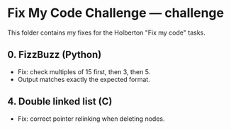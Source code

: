 # Fix My Code Challenge — challenge

This folder contains my fixes for the Holberton "Fix my code" tasks.

## 0. FizzBuzz (Python)
- Fix: check multiples of 15 first, then 3, then 5.
- Output matches exactly the expected format.

## 4. Double linked list (C)
- Fix: correct pointer relinking when deleting nodes.
